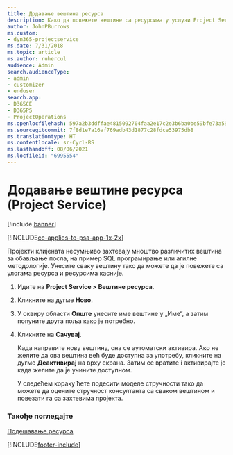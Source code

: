 ```yaml
---
title: Додавање вештина ресурса
description: Како да повежете вештине са ресурсима у услузи Project Service
author: JohnPBurrows
ms.custom:
- dyn365-projectservice
ms.date: 7/31/2018
ms.topic: article
ms.author: ruhercul
audience: Admin
search.audienceType:
- admin
- customizer
- enduser
search.app:
- D365CE
- D365PS
- ProjectOperations
ms.openlocfilehash: 597a2b3ddffae4815092704faa2e17c2e3b6ba0be59bfe73a59a89a4fe506ede
ms.sourcegitcommit: 7f8d1e7a16af769adb43d1877c28fdce53975db8
ms.translationtype: HT
ms.contentlocale: sr-Cyrl-RS
ms.lasthandoff: 08/06/2021
ms.locfileid: "6995554"
---
```

# <a name="add-resource-skills-project-service"></a>Додавање вештине ресурса (Project Service)

[!include [banner](../includes/psa-now-project-operations.md)]

[!INCLUDE[cc-applies-to-psa-app-1x-2x](../includes/cc-applies-to-psa-app-1x-2x.md)]

Пројекти клијената несумњиво захтевају мноштво различитих вештина за обављање посла, на пример SQL програмирање или агилне методологије. Унесите сваку вештину тако да можете да је повежете са улогама ресурса и ресурсима касније.  
  
1. Идите на **Project Service > Вештине ресурса**.  
  
2. Кликните на дугме **Ново**.  
  
3. У оквиру области **Опште** унесите име вештине у „Име“, а затим попуните друга поља како је потребно.  
  
4. Кликните на **Сачувај**.  
  
   Када направите нову вештину, она се аутоматски активира. Ако не желите да ова вештина већ буде доступна за употребу, кликните на дугме **Деактивирај** на врху екрана. Затим се вратите i активирајте је када желите да је учините доступном.  
  
   У следећем кораку ћете подесити моделе стручности тако да можете да оцените стручност консултанта са сваком вештином и повезати га са захтевима пројекта.  
  
### <a name="see-also"></a>Такође погледајте  
 [Подешавање ресурса](../psa/set-up-resources.md)


[!INCLUDE[footer-include](../includes/footer-banner.md)]